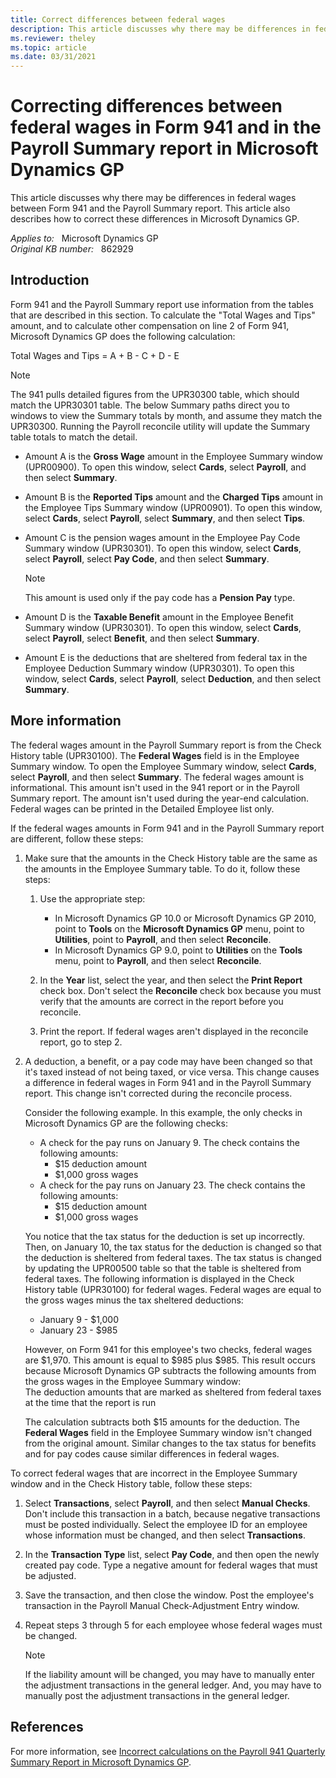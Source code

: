 ```yaml
---
title: Correct differences between federal wages
description: This article discusses why there may be differences in federal wages between Form 941 and the Payroll Summary report. This article also describes how to correct these differences.
ms.reviewer: theley
ms.topic: article
ms.date: 03/31/2021
---
```

# Correcting differences between federal wages in Form 941 and in the Payroll Summary report in Microsoft Dynamics GP

This article discusses why there may be differences in federal wages between Form 941 and the Payroll Summary report. This article also describes how to correct these differences in Microsoft Dynamics GP.

_Applies to:_ &nbsp; Microsoft Dynamics GP  
_Original KB number:_ &nbsp; 862929

## Introduction

Form 941 and the Payroll Summary report use information from the tables that are described in this section. To calculate the "Total Wages and Tips" amount, and to calculate other compensation on line 2 of Form 941, Microsoft Dynamics GP does the following calculation:

Total Wages and Tips = A + B - C + D - E

> [!NOTE]
> The 941 pulls detailed figures from the UPR30300 table, which should match the UPR30301 table. The below Summary paths direct you to windows to view the Summary totals by month, and assume they match the UPR30300. Running the Payroll reconcile utility will update the Summary table totals to match the detail.

- Amount A is the **Gross Wage** amount in the Employee Summary window (UPR00900). To open this window, select **Cards**, select **Payroll**, and then select **Summary**.
- Amount B is the **Reported Tips** amount and the **Charged Tips** amount in the Employee Tips Summary window (UPR00901). To open this window, select **Cards**, select **Payroll**, select **Summary**, and then select **Tips**.
- Amount C is the pension wages amount in the Employee Pay Code Summary window (UPR30301). To open this window, select **Cards**, select **Payroll**, select **Pay Code**, and then select **Summary**.

    > [!NOTE]
    > This amount is used only if the pay code has a **Pension Pay** type.
- Amount D is the **Taxable Benefit** amount in the Employee Benefit Summary window (UPR30301). To open this window, select **Cards**, select **Payroll**, select **Benefit**, and then select **Summary**.

- Amount E is the deductions that are sheltered from federal tax in the Employee Deduction Summary window (UPR30301). To open this window, select **Cards**, select **Payroll**, select **Deduction**, and then select **Summary**.

## More information

The federal wages amount in the Payroll Summary report is from the Check History table (UPR30100). The **Federal Wages** field is in the Employee Summary window. To open the Employee Summary window, select **Cards**, select **Payroll**, and then select **Summary**. The federal wages amount is informational. This amount isn't used in the 941 report or in the Payroll Summary report. The amount isn't used during the year-end calculation. Federal wages can be printed in the Detailed Employee list only.

If the federal wages amounts in Form 941 and in the Payroll Summary report are different, follow these steps:

1. Make sure that the amounts in the Check History table are the same as the amounts in the Employee Summary table. To do it, follow these steps:
    1. Use the appropriate step:
        - In Microsoft Dynamics GP 10.0 or Microsoft Dynamics GP 2010, point to **Tools** on the **Microsoft Dynamics GP** menu, point to **Utilities**, point to **Payroll**, and then select **Reconcile**.
        - In Microsoft Dynamics GP 9.0, point to **Utilities** on the **Tools** menu, point to **Payroll**, and then select **Reconcile**.
    2. In the **Year** list, select the year, and then select the **Print Report** check box. Don't select the **Reconcile** check box because you must verify that the amounts are correct in the report before you reconcile.

    3. Print the report. If federal wages aren't displayed in the reconcile report, go to step 2.

2. A deduction, a benefit, or a pay code may have been changed so that it's taxed instead of not being taxed, or vice versa. This change causes a difference in federal wages in Form 941 and in the Payroll Summary report. This change isn't corrected during the reconcile process.

    Consider the following example. In this example, the only checks in Microsoft Dynamics GP are the following checks:

    - A check for the pay runs on January 9. The check contains the following amounts:
        - $15 deduction amount
        - $1,000 gross wages
    - A check for the pay runs on January 23. The check contains the following amounts:
        - $15 deduction amount
        - $1,000 gross wages

    You notice that the tax status for the deduction is set up incorrectly. Then, on January 10, the tax status for the deduction is changed so that the deduction is sheltered from federal taxes. The tax status is changed by updating the UPR00500 table so that the table is sheltered from federal taxes. The following information is displayed in the Check History table (UPR30100) for federal wages. Federal wages are equal to the gross wages minus the tax sheltered deductions:

    - January 9 - $1,000
    - January 23 - $985

    However, on Form 941 for this employee's two checks, federal wages are $1,970. This amount is equal to $985 plus $985. This result occurs because Microsoft Dynamics GP subtracts the following amounts from the gross wages in the Employee Summary window:  
    The deduction amounts that are marked as sheltered from federal taxes at the time that the report is run

    The calculation subtracts both $15 amounts for the deduction. The **Federal Wages** field in the Employee Summary window isn't changed from the original amount. Similar changes to the tax status for benefits and for pay codes cause similar differences in federal wages.

To correct federal wages that are incorrect in the Employee Summary window and in the Check History table, follow these steps:

1. Select **Transactions**, select **Payroll**, and then select **Manual Checks**. Don't include this transaction in a batch, because negative transactions must be posted individually. Select the employee ID for an employee whose information must be changed, and then select **Transactions**.

2. In the **Transaction Type** list, select **Pay Code**, and then open the newly created pay code. Type a negative amount for federal wages that must be adjusted.

3. Save the transaction, and then close the window. Post the employee's transaction in the Payroll Manual Check-Adjustment Entry window.

4. Repeat steps 3 through 5 for each employee whose federal wages must be changed.

    > [!NOTE]
    > If the liability amount will be changed, you may have to manually enter the adjustment transactions in the general ledger. And, you may have to manually post the adjustment transactions in the general ledger.

## References

For more information, see [Incorrect calculations on the Payroll 941 Quarterly Summary Report in Microsoft Dynamics GP](https://support.microsoft.com/help/2249718).
